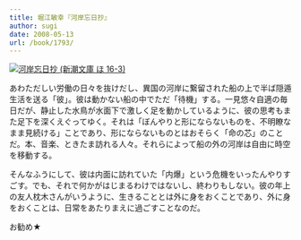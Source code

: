 ```yaml
---
title: 堀江敏幸『河岸忘日抄』
author: sugi
date: 2008-05-13
url: /book/1793/
---
```

<a href="http://www.amazon.co.jp/exec/obidos/ASIN/4101294739/chezsugi-22/ref=nosim/" name="amazletlink" target="_blank"><img src="http://i1.wp.com/ecx.images-amazon.com/images/I/41oJrakpC5L._SL160_.jpg?w=660" alt="河岸忘日抄 (新潮文庫 ほ 16-3)" class="alignleft" data-recalc-dims="1" /></a>

あわただしい労働の日々を抜けだし、異国の河岸に繋留された船の上で半ば隠遁生活を送る「彼」。彼は動かない船の中でただ「待機」する。一見悠々自適の毎日だが、静止した水鳥が水面下で激しく足を動かしているように、彼の思考もまた足下を深くえぐってゆく。それは「ぼんやりと形にならないものを、不明瞭なまま見続ける」ことであり、形にならないものとはおそらく「命の芯」のことだ。本、音楽、ときたま訪れる人々。それらによって船の外の河岸は自由に時空を移動する。

そんなふうにして、彼は内面に訪れていた「内爆」という危機をいったんやりすごす。でも、それで何かがはじまるわけではないし、終わりもしない。彼の年上の友人枕木さんがいうように、生きることとは外に身をおくことであり、外に身をおくことは、日常をあたりまえに過ごすことなのだ。

お勧め★

